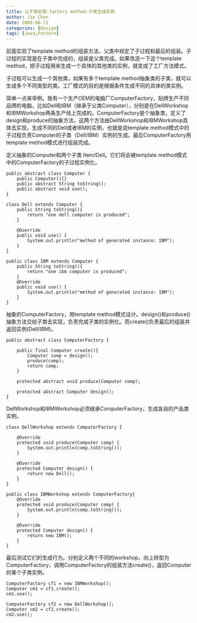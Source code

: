 ```yaml
---
title: 让子类处理-factory method-子类生成实例
author: Jie Chen
date: 2008-06-11
categories: [Design]
tags: [Java,Pattern]
---
```


前面实验了template method的组装方法，父类中规定了子过程和最后的组装。子过程的实现是在子类中完成的，组装是父类完成。如果改造一下这个template method，把子过程用来生成一个具体的其他类的实例，就变成了工厂方法模式。


子过程可以生成一个其他类，如果有多个template method抽象类的子类，就可以生成多个不同类型的类。工厂模式的目的是根据条件生成不同的具体的类实例。

简单一点来举例。我有一个生产OEM的电脑厂ComputerFactory，贴牌生产不同品牌的电脑，比如Dell和IBM（继承于父类Computer），分别是在DellWorkshop和IBMWorkshop两条生产线上完成的。ComputerFactory是个抽象类，定义了design和produce的抽象方法，这两个方法由DellWorkshop和IBMWorkshop具体去实现，生成不同的Dell或者IBM的实例，也就是说template method模式中的子过程负责Computer的子类（Dell/IBM）实例的生成。最后ComputerFactory用template method模式进行组装完成。


定义抽象的Computer和两个子类 Item/Dell。它们将会被template method模式中的ComputerFactory的子过程实例化。

~~~
public abstract class Computer {
    public Computer(){}
    public abstract String toString();
    public abstract void use();
}
~~~
~~~
class Dell extends Computer {
    public String toString(){
        return "one dell computer is produced";
    }

    @Override
    public void use() {
        System.out.println("method of generated instance: IBM");
    }
}
~~~
~~~
public class IBM extends Computer {
    public String toString(){
        return "one ibm computer is produced";
    }
    @Override
    public void use() {
        System.out.println("method of generated instance: IBM");
    }
}
~~~

抽象的ComputerFactory，用template method模式设计。design()和produce()抽象方法交给子类去实现，负责完成子类的实例化。而create()负责最后的组装并返回实例(Dell/IBM)。

~~~
public abstract class ComputerFactory {

    public final Computer create(){
        Computer comp = design();
        produce(comp);
        return comp;
    }

    protected abstract void produce(Computer comp);

    protected abstract Computer design();
}
~~~

DellWorkshop和IBMWorkshop必须继承ComputerFactory，生成各自的产品类实例。

~~~
class DellWorkshop extends ComputerFactory {

    @Override
    protected void produce(Computer comp) {
        System.out.println(comp.toString());
    }

    @Override
    protected Computer design() {
        return new Dell();
    }
}
~~~
~~~
public class IBMWorkshop extends ComputerFactory{
    @Override
    protected void produce(Computer comp) {
        System.out.println(comp.toString());
    }

    @Override
    protected Computer design() {
        return new IBM();
    }
}
~~~

最后测试它们的生成行为。分别定义两个不同的workshop，向上转型为ComputerFactory，调用ComputerFactory的组装方法create()，返回Computer的某个子类实例。

~~~
ComputerFactory cf1 = new IBMWorkshop();
Computer cm1 = cf1.create();
cm1.use();

ComputerFactory cf2 = new DellWorkshop();
Computer cm2 = cf2.create();
cm2.use();
~~~
		
